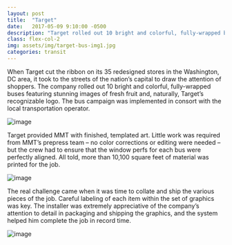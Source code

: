 ```yaml
---
layout: post
title:  "Target"
date:   2017-05-09 9:10:00 -0500
description: "Target rolled out 10 bright and colorful, fully-wrapped buses"
class: flex-col-2
img: assets/img/target-bus-img1.jpg
categories: transit
---
```

When Target cut the ribbon on its 35 redesigned stores in the Washington, DC area, it took to the streets of the nation’s capital to draw the
attention of shoppers. The company rolled out 10 bright and colorful, fully-wrapped buses featuring stunning images of fresh fruit and, naturally,
Target’s recognizable logo. The bus campaign was implemented in consort with the local transportation operator.

![image](../../assets/img/target-bus-img2.jpg "some image")

Target provided MMT with finished, templated art. Little work was required
from MMT’s prepress team – no color corrections or editing were needed – but the crew had to ensure that the window perfs for each bus were perfectly aligned. All told, more than 10,100 square feet of material was printed for the job.

![image](../../assets/img/target-bus-img3.jpg "some image")

The real challenge came when it was time to collate and ship the various pieces of the job. Careful labeling of each item within the set of graphics was key. The installer was extremely appreciative of the company’s attention to detail in packaging and shipping the graphics, and the system helped him complete the job in record time.

![image](../../assets/img/target-bus-img4.jpg "some image")
